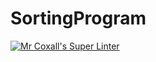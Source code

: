 # SortingProgram
[![Mr Coxall's Super Linter](https://github.com/ICS3U-C-Programming-JackT/SortingProgram/workflows/Mr%20Coxall's%20Super%20Linter/badge.svg)](https://github.com/ICS3U-C-Programming-JackT/SortingProgram/actions/)

